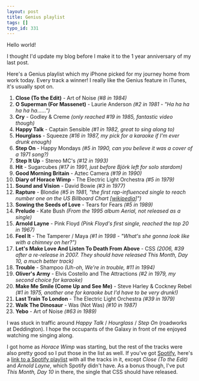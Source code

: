 ```yaml
---
layout: post
title: Genius playlist
tags: []
typo_id: 331
---
```

Hello world!

I thought I'd update my blog before I make it to the 1 year anniversary of my last post.

Here's a Genius playlist which my iPhone picked for my journey home from work today. Every track a winner! I really like the Genius feature in iTunes, it's usually spot on.

<!-- read more -->
<ol>
<li><b>Close (To the Edit)</b> - Art of Noise <i>(#8 in 1984)</i></li>
<li><b>O Superman (For Massenet)</b> - Laurie Anderson <i>(#2 in 1981 - "Ha ha ha ha ha ha......")</i></li>
<li><b>Cry</b> - Godley &amp; Creme <i>(only reached #19 in 1985, fantastic video though)</i></li>
<li><b>Happy Talk</b> - Captain Sensible <i>(#1 in 1982, great to sing along to)</i></li>
<li><b>Hourglass</b> - Squeeze <i>(#16 in 1987, my pick for a karaoke if I'm ever drunk enough)</i></li>
<li><b>Step On</b> - Happy Mondays <i>(#5 in 1990, can you believe it was a cover of a 1971 song?)</i></li>
<li><b>Step It Up</b> - Stereo MC's <i>(#12 in 1993)</i></li>
<li><b>Hit</b> - Sugarcubes <i>(#17 in 1991, just before Björk left for solo stardom)</i></li>
<li><b>Good Morning Britain</b> - Aztec Camera <i>(#19 in 1990)</i></li>
<li><b>Diary of Horace Wimp</b> - The Electric Light Orchestra <i>(#5 in 1979)</i></li>
<li><b>Sound and Vision</b> - David Bowie <i>(#3 in 1977)</i></li>
<li><b>Rapture</b> - Blondie <i>(#5 in 1981, "the first rap-influenced single to reach number one on the US Billboard Chart [<a href="http://en.wikipedia.org/wiki/Rapture_(song)">wikipedia</a>]")</i></li>
<li><b>Sowing the Seeds of Love</b> - Tears for Fears <i>(#5 in 1989)</i></li>
<li><b>Prelude</b> - Kate Bush <i>(From the 1995 album Aerial, not released as a single)</i></li>
<li><b>Arnold Layne</b> - Pink Floyd <i>(Pink Floyd's first single, reached the top 20 in 1967)</i></li>
<li><b>Feel It</b> - The Tamperer / Maya <i>(#1 in 1998 - "What's she gonna look like with a chimney on her?")</i></li>
<li><b>Let's Make Love And Listen To Death From Above</b> - CSS <i>(2006, #39 after a re-release in 2007. They should have released This Month, Day 10, a much better track)</i></li>
<li><b>Trouble</b> - Shampoo <i>(Uh-oh, We're in trouble, #11 in 1994)</i></li>
<li><b>Oliver's Army</b> - Elvis Costello and The Attractions <i>(#2 in 1979, my second choice for karaoke)</i></li>
<li><b>Make Me Smile (Come Up and See Me)</b> - Steve Harley &amp; Cockney Rebel <i>(#1 in 1975, another one for karaoke but I'd have to be very drunk!)</i></li>
<li><b>Last Train To London</b> - The Electric Light Orchestra <i>(#39 in 1979)</i></li>
<li><b>Walk The Dinosaur</b> - Was (Not Was) <i>(#10 in 1987)</i></li>
<li><b>Yebo</b> - Art of Noise <i>(#63 in 1989)</i></li>
</ol>

I was stuck in traffic around <i>Happy Talk</i> / <i>Hourglass</i> / <i>Step On</i> (roadworks at Deddington). I hope the occupants of the Galaxy in front of me enjoyed watching me singing along.

I got home as <i>Horace Wimp</i> was starting, but the rest of the tracks were also pretty good so I put those in the list as well. If you've got <a href="http://spotify.com">Spotify</a>, here's a <a href="http://open.spotify.com/user/burmasauce/playlist/1b22iDU9EPXwUmSPkD0Ln4">link to a Spotify playlist</a> with all the tracks in it, except <i>Close (To the Edit)</i> and <i>Arnold Layne</i>, which Spotify didn't have. As a bonus though, I've put <i>This Month, Day 10</i> in there, the single that CSS should have released.


